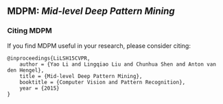 ## MDPM: *Mid-level Deep Pattern Mining*

### Citing MDPM

If you find MDPM useful in your research, please consider citing:

    @inproceedings{LiLSH15CVPR,
        author = {Yao Li and Lingqiao Liu and Chunhua Shen and Anton van den Hengel},
        title = {Mid-level Deep Pattern Mining},
        booktitle = {Computer Vision and Pattern Recognition},
        year = {2015}
    }

